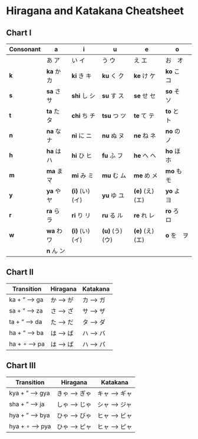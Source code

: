 # Hiragana and Katakana Cheatsheet

## Chart I

| Consonant  | a           | i                 | u                | e                | o               |
| ---------- | ----------- | ----------------- | ---------------- | ---------------- | --------------- |
|            | あ ア        | い イ             | う ウ             | え エ             | お　オ           |
| **k**      | **ka** か カ | **ki** き キ      | **ku** く ク      | **ke** け ケ      | **ko** こ　コ    |
| **s**      | **sa** さ サ | **shi** し シ     | **su** す ス      | **se** せ セ      | **so** そ　ソ    |
| **t**      | **ta** た タ | **chi** ち チ     | **tsu** つ ツ     | **te** て テ      | **to** と　ト    |
| **n**      | **na** な ナ | **ni** に ニ      | **nu** ぬ ヌ      | **ne** ね ネ      | **no** の　ノ    |
| **h**      | **ha** は ハ | **hi** ひ ヒ      | **fu** ふ フ      | **he** へ ヘ      | **ho** ほ　ホ    |
| **m**      | **ma** ま マ | **mi** み ミ      | **mu** む ム      | **me** め メ      | **mo** も　モ    |
| **y**      | **ya** や ヤ | **(i)** (い) (イ) | **yu** ゆ ユ      | **(e)** (え) (エ) | **yo** よ　ヨ    |
| **r**      | **ra** ら ラ | **ri** り リ      | **ru** る ル      | **re** れ レ      | **ro** ろ　ロ    |
| **w**      | **wa** わ ワ | **(i)** (い) (イ) | **(u)** (う) (ウ) | **(e)** (え) (エ) | **o** を　ヲ     |
|            | **n** ん ン  |                  |                   |                  |                 |


## Chart II

Transition     | Hiragana   | Katakana
-------------- | ---------- | -----------
ka + ” ⟶ ga  | か ⟶ が    | カ ⟶ ガ
sa + ” ⟶ za  | さ ⟶ ざ    | サ ⟶ ザ
ta + ” ⟶ da  | た ⟶ だ    | タ ⟶ ダ
ha + ” ⟶ ba  | は ⟶ ば    | ハ ⟶ バ
ha + ∘ ⟶ pa  | は ⟶ ぱ    | ハ ⟶ パ

## Chart III

Transition        | Hiragana      | Katakana
----------------- | ------------- | -------------
kya + ” ⟶ gya   | きゃ ⟶ ぎゃ   | キャ ⟶ ギャ
sha + ” ⟶ ja    | しゃ ⟶ じゃ   | シャ ⟶ ジャ
hya + ” ⟶ bya   | ひゃ ⟶ びゃ   | ヒャ ⟶ ビャ
hya + ∘ ⟶ pya   | ひゃ ⟶ ピャ   | ヒャ ⟶ ピャ
